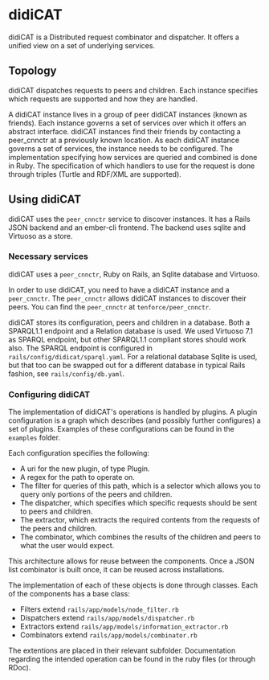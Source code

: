 didiCAT
=======

didiCAT is a Distributed request combinator and dispatcher.  It offers a unified view on a set of
underlying services.


Topology
--------

didiCAT dispatches requests to peers and children.  Each instance specifies which requests are
supported and how they are handled.

A didiCAT instance lives in a group of peer didiCAT instances (known as friends).  Each instance
governs a set of services over which it offers an abstract interface.  didiCAT instances find their
friends by contacting a peer_cnnctr at a previously known location.  As each didiCAT instance
governs a set of services, the instance needs to be configured.  The implementation specifying how
services are queried and combined is done in Ruby.  The specification of which handlers to use for
the request is done through triples (Turtle and RDF/XML are supported).


Using didiCAT
-------------

didiCAT uses the `peer_cnnctr` service to discover instances.  It has a Rails JSON backend and an
ember-cli frontend.  The backend uses sqlite and Virtuoso as a store.

### Necessary services

didiCAT uses a `peer_cnnctr`, Ruby on Rails, an Sqlite database and Virtuoso.

In order to use didiCAT, you need to have a didiCAT instance and a `peer_cnnctr`.  The `peer_cnnctr`
allows didiCAT instances to discover their peers.  You can find the `peer_cnnctr` at
`tenforce/peer_cnnctr`.

didiCAT stores its configuration, peers and children in a database.  Both a SPARQL1.1 endpoint and a
Relation database is used.  We used Virtuoso 7.1 as SPARQL endpoint, but other SPARQL1.1 compliant
stores should work also.  The SPARQL endpoint is configured in
`rails/config/didicat/sparql.yaml`. For a relational database Sqlite is used, but that too can be
swapped out for a different database in typical Rails fashion, see `rails/config/db.yaml`.


### Configuring didiCAT

The implementation of didiCAT's operations is handled by plugins.  A plugin configuration is a graph
which describes (and possibly further configures) a set of plugins.  Examples of these configurations
can be found in the `examples` folder.

Each configuration specifies the following:

- A uri for the new plugin, of type Plugin.
- A regex for the path to operate on.
- The filter for queries of this path, which is a selector which allows you to query only portions of the peers and children.
- The dispatcher, which specifies which specific requests should be sent to peers and children.
- The extractor, which extracts the required contents from the requests of the peers and children.
- The combinator, which combines the results of the children and peers to what the user would expect.

This architecture allows for reuse between the components.  Once a JSON list combinator is built once, it can be reused across installations.

The implementation of each of these objects is done through classes.  Each of the components has a base class:

- Filters extend `rails/app/models/node_filter.rb`
- Dispatchers extend `rails/app/models/dispatcher.rb`
- Extractors extend `rails/app/models/information_extractor.rb`
- Combinators extend `rails/app/models/combinator.rb`

The extentions are placed in their relevant subfolder.  Documentation regarding the intended operation can be found in the ruby files (or through RDoc).
